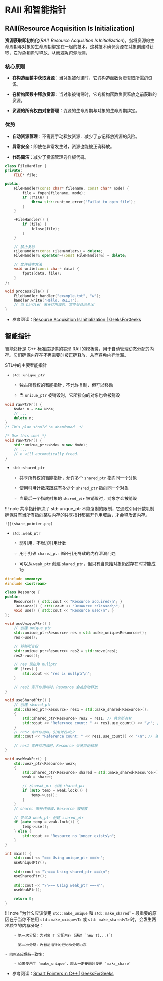 # RAII 和智能指针

## RAII(Resource Acquisition Is Initialization)

**资源获取即初始化**(*RAII, Resource Acquisition Is Initialization*)，指将资源的生命周期与对象的生命周期绑定在一起的技术。这种技术确保资源在对象创建时获取，在对象销毁时释放，从而避免资源泄漏。

### 核心原则

- **在构造函数中获取资源**：当对象被创建时，它的构造函数负责获取所需的资源。

- **在析构函数中释放资源**：当对象被销毁时，它的析构函数负责释放之前获取的资源。

- **资源的所有权由对象管理**：资源的生命周期与对象的生命周期绑定。

### 优势

- **自动资源管理**：不需要手动释放资源，减少了忘记释放资源的风险。

- **异常安全**：即使在异常发生时，资源也能被正确释放。

- **代码简洁**：减少了资源管理的样板代码。

```cpp
class FileHandler {
private:
    FILE* file;

public:
    FileHandler(const char* filename, const char* mode) {
        file = fopen(filename, mode);
        if (!file) {
            throw std::runtime_error("Failed to open file");
        }
    }

    ~FileHandler() {
        if (file) {
            fclose(file);
        }
    }

    // 禁止复制
    FileHandler(const FileHandler&) = delete;
    FileHandler& operator=(const FileHandler&) = delete;

    // 文件操作方法
    void write(const char* data) {
        fputs(data, file);
    }
};

void processFile() {
    FileHandler handler("example.txt", "w");
    handler.write("Hello, RAII!");
    // 当 handler 离开作用域时，文件会自动关闭
}
```

- 参考阅读：[Resource Acquisition Is Initialization | GeeksForGeeks](https://www.geeksforgeeks.org/resource-acquisition-is-initialization/)

## 智能指针

智能指针是 C++ 标准库提供的实现 RAII 的模板类，用于自动管理动态分配的内存。它们确保内存在不再需要时被正确释放，从而避免内存泄漏。

STL中的主要智能指针：

- `std::unique_ptr`

    - 独占所有权的智能指针，不允许复制，但可以移动

    - 当 `unique_ptr` 被销毁时，它所指向的对象也会被销毁

```cpp
void rawPtrFn() {
    Node* n = new Node;
    // ...
    delete n;
}
/* This plan should be abandoned. */

/* Use this one! */
void rawPtrFn() {
    std::unique_ptr<Node> n(new Node);
    // ...
    // n will automatically freed.
}
```

- `std::shared_ptr`

    - 共享所有权的智能指针，允许多个 `shared_ptr` 指向同一个对象

    - 使用引用计数来跟踪有多少个 `shared_ptr` 指向同一个对象

    - 当最后一个指向对象的 `shared_ptr` 被销毁时，对象才会被销毁

!!! note
    共享指针解决了 std::unique_ptr 不能复制的限制，它通过引用计数机制确保只有当所有指向某块内存的共享指针都离开作用域后，才会释放该内存。

    ![](share_pointer.png)

- `std::weak_ptr`

    - 弱引用，不增加引用计数

    - 用于打破 `shared_ptr` 循环引用导致的内存泄漏问题

    - 可以从 `weak_ptr` 创建 `shared_ptr`，但只有当原始对象仍然存在时才能成功

```cpp
#include <memory>
#include <iostream>

class Resource {
public:
    Resource() { std::cout << "Resource acquired\n"; }
    ~Resource() { std::cout << "Resource released\n"; }
    void use() { std::cout << "Resource used\n"; }
};

void useUniquePtr() {
    // 创建 unique_ptr
    std::unique_ptr<Resource> res = std::make_unique<Resource>();
    res->use();
    
    // 转移所有权
    std::unique_ptr<Resource> res2 = std::move(res);
    res2->use();
    
    // res 现在为 nullptr
    if (!res) {
        std::cout << "res is nullptr\n";
    }
    
    // res2 离开作用域时，Resource 会被自动释放
}

void useSharedPtr() {
    // 创建 shared_ptr
    std::shared_ptr<Resource> res1 = std::make_shared<Resource>();
    {
        std::shared_ptr<Resource> res2 = res1; // 共享所有权
        std::cout << "Reference count: " << res1.use_count() << "\n"; // 输出 2
    }
    // res2 离开作用域，引用计数减少
    std::cout << "Reference count: " << res1.use_count() << "\n"; // 输出 1
    
    // res1 离开作用域时，Resource 会被自动释放
}

void useWeakPtr() {
    std::weak_ptr<Resource> weak;
    {
        std::shared_ptr<Resource> shared = std::make_shared<Resource>();
        weak = shared;
        
        // 从 weak_ptr 创建 shared_ptr
        if (auto temp = weak.lock()) {
            temp->use();
        }
    }
    // shared 离开作用域，Resource 被释放
    
    // 尝试从 weak_ptr 创建 shared_ptr
    if (auto temp = weak.lock()) {
        temp->use();
    } else {
        std::cout << "Resource no longer exists\n";
    }
}

int main() {
    std::cout << "=== Using unique_ptr ===\n";
    useUniquePtr();
    
    std::cout << "\n=== Using shared_ptr ===\n";
    useSharedPtr();
    
    std::cout << "\n=== Using weak_ptr ===\n";
    useWeakPtr();
    
    return 0;
}
```

!!! note "为什么应该使用 `std::make_unique` 和 `std::make_shared`"
    - 最重要的原因在于当你不使用 `std::make_unique<T>` 或 `std::make_shared<T>` 时，会发生两次独立的内存分配：

        - 第一次分配：为对象 T 分配内存（通过 `new T(...)`）

        - 第二次分配：为智能指针的控制块分配内存

    - 同时还应保持一致性：

        - 如果使用了 `make_unique`，那么一定要同时使用 `make_share`

- 参考阅读：[Smart Pointers in C++ | GeeksForGeeks](https://www.geeksforgeeks.org/smart-pointers-cpp/)
